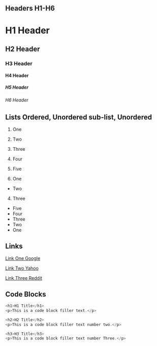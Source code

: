 
## Headers H1-H6 

# H1 Header 

## H2 Header 

### H3 Header 

#### H4 Header 

##### H5 Header 

###### H6 Header 

## Lists Ordered, Unordered sub-list, Unordered 


1. One
2. Two
3. Three
4. Four
5. Five
 


1. One
  * Two
4. Three
 


* Five
* Four
* Three
* Two
* One
 

## Links 

[Link One Google](google.com)

[Link Two Yahoo](yahoo.com)

[Link Three Reddit](reddit.com)

## Code Blocks 

```js
<h1>H1 Title</h1>
<p>This is a code block filler text.</p>
```

```js
<h2>H2 Title</h2>
<p>This is a code block filler text number two.</p>
```

```js
<h3>H3 Title</h3>
<p>This is a code block filler text number Three.</p>
```
